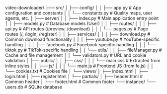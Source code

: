 video-downloader/
├── src/
│   ├── config/
│   │   ├── app.py         # App configuration and constants
│   │   └── constants.py   # Quality maps, user agents, etc.
│   ├── server/
│   │   ├── index.py       # Main application entry point
│   │   ├── models.py      # Database models (User)
│   │   ├── routes/
│   │   │   ├── api.py     # API routes (/preview, /download)
│   │   │   └── pages.py   # Page routes (/, /login, /register)
│   │   ├── services/
│   │   │   ├── download.py  # Common download functionality
│   │   │   ├── youtube.py   # YouTube-specific handling
│   │   │   ├── facebook.py  # Facebook-specific handling
│   │   │   └── tiktok.py    # TikTok-specific handling
│   │   └── utils/
│   │       ├── fileManager.py  # Cache and file management
│   │       └── validators.py   # URL and cookie validation
│   ├── public/
│   │   ├── css/
│   │   │   └── main.css     # Extracted from inline styles
│   │   ├── js/
│   │   │   └── main.js      # Frontend JS (from fe.js)
│   │   └── cookies.txt      # Cookies file
│   └── views/
│       ├── index.html
│       ├── login.html
│       ├── register.html
│       └── partials/
│           ├── header.html  # Common header
│           └── footer.html  # Common footer
└── instance/
    └── users.db            # SQLite database